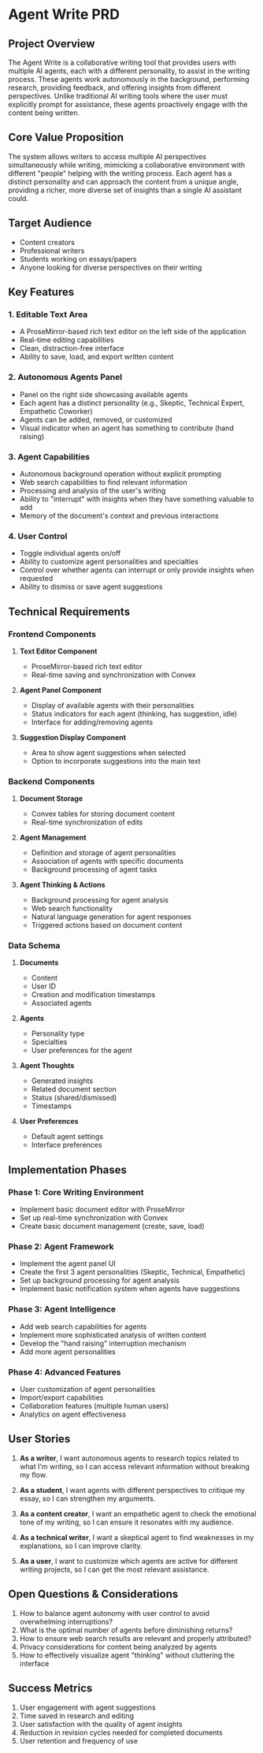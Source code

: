 # Agent Write PRD

## Project Overview

The Agent Write is a collaborative writing tool that provides users with multiple AI agents, each with a different personality, to assist in the writing process. These agents work autonomously in the background, performing research, providing feedback, and offering insights from different perspectives. Unlike traditional AI writing tools where the user must explicitly prompt for assistance, these agents proactively engage with the content being written.

## Core Value Proposition

The system allows writers to access multiple AI perspectives simultaneously while writing, mimicking a collaborative environment with different "people" helping with the writing process. Each agent has a distinct personality and can approach the content from a unique angle, providing a richer, more diverse set of insights than a single AI assistant could.

## Target Audience

- Content creators
- Professional writers
- Students working on essays/papers
- Anyone looking for diverse perspectives on their writing

## Key Features

### 1. Editable Text Area

- A ProseMirror-based rich text editor on the left side of the application
- Real-time editing capabilities
- Clean, distraction-free interface
- Ability to save, load, and export written content

### 2. Autonomous Agents Panel

- Panel on the right side showcasing available agents
- Each agent has a distinct personality (e.g., Skeptic, Technical Expert, Empathetic Coworker)
- Agents can be added, removed, or customized
- Visual indicator when an agent has something to contribute (hand raising)

### 3. Agent Capabilities

- Autonomous background operation without explicit prompting
- Web search capabilities to find relevant information
- Processing and analysis of the user's writing
- Ability to "interrupt" with insights when they have something valuable to add
- Memory of the document's context and previous interactions

### 4. User Control

- Toggle individual agents on/off
- Ability to customize agent personalities and specialties
- Control over whether agents can interrupt or only provide insights when requested
- Ability to dismiss or save agent suggestions

## Technical Requirements

### Frontend Components

1. **Text Editor Component**
   - ProseMirror-based rich text editor
   - Real-time saving and synchronization with Convex

2. **Agent Panel Component**
   - Display of available agents with their personalities
   - Status indicators for each agent (thinking, has suggestion, idle)
   - Interface for adding/removing agents

3. **Suggestion Display Component**
   - Area to show agent suggestions when selected
   - Option to incorporate suggestions into the main text

### Backend Components

1. **Document Storage**
   - Convex tables for storing document content
   - Real-time synchronization of edits

2. **Agent Management**
   - Definition and storage of agent personalities
   - Association of agents with specific documents
   - Background processing of agent tasks

3. **Agent Thinking & Actions**
   - Background processing for agent analysis
   - Web search functionality
   - Natural language generation for agent responses
   - Triggered actions based on document content

### Data Schema

1. **Documents**
   - Content
   - User ID
   - Creation and modification timestamps
   - Associated agents

2. **Agents**
   - Personality type
   - Specialties
   - User preferences for the agent

3. **Agent Thoughts**
   - Generated insights
   - Related document section
   - Status (shared/dismissed)
   - Timestamps

4. **User Preferences**
   - Default agent settings
   - Interface preferences

## Implementation Phases

### Phase 1: Core Writing Environment

- Implement basic document editor with ProseMirror
- Set up real-time synchronization with Convex
- Create basic document management (create, save, load)

### Phase 2: Agent Framework

- Implement the agent panel UI
- Create the first 3 agent personalities (Skeptic, Technical, Empathetic)
- Set up background processing for agent analysis
- Implement basic notification system when agents have suggestions

### Phase 3: Agent Intelligence

- Add web search capabilities for agents
- Implement more sophisticated analysis of written content
- Develop the "hand raising" interruption mechanism
- Add more agent personalities

### Phase 4: Advanced Features

- User customization of agent personalities
- Import/export capabilities
- Collaboration features (multiple human users)
- Analytics on agent effectiveness

## User Stories

1. **As a writer**, I want autonomous agents to research topics related to what I'm writing, so I can access relevant information without breaking my flow.

2. **As a student**, I want agents with different perspectives to critique my essay, so I can strengthen my arguments.

3. **As a content creator**, I want an empathetic agent to check the emotional tone of my writing, so I can ensure it resonates with my audience.

4. **As a technical writer**, I want a skeptical agent to find weaknesses in my explanations, so I can improve clarity.

5. **As a user**, I want to customize which agents are active for different writing projects, so I can get the most relevant assistance.

## Open Questions & Considerations

1. How to balance agent autonomy with user control to avoid overwhelming interruptions?
2. What is the optimal number of agents before diminishing returns?
3. How to ensure web search results are relevant and properly attributed?
4. Privacy considerations for content being analyzed by agents
5. How to effectively visualize agent "thinking" without cluttering the interface

## Success Metrics

1. User engagement with agent suggestions
2. Time saved in research and editing
3. User satisfaction with the quality of agent insights
4. Reduction in revision cycles needed for completed documents
5. User retention and frequency of use 